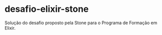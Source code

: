 # desafio-elixir-stone
Solução do desafio proposto pela Stone para o Programa de Formação em Elixir.
